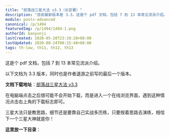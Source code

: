 ```yaml
---
title: "部落战三星大法 v3.3（长安著）"
description: "目前最新版本是 3.3，这是个 pdf 文档，包括 7 到 13 本常见流派介绍。在电脑端点击之后很可能不会开始下载，而是进入一个在线浏览界面，遇到这种情况点击右上角的下载标志即可。三星大法只是教思路，细节还是要靠自己实战多历练，只要按着思路去演练，相信下一个三星大神就是你！"
module: posts-advanced
canonical: /p/1494
featuredImg: /p/1494/1494-1.png
authorId: banyunji
lastCreated: 2020-05-20T23:10:28+08:00
lastUpdated: 2020-08-24T00:15:48+08:00
tags: th-low, th11, th12, th13
---
```


这是个 pdf 文档，包括 7 到 13 本常见流派介绍。

以下文档为 3.3 版本，同时也是作者退游之前写的最后一个版本。

**文档下载地址**：[部落战三星大法 v3.3](https://static.clashpost.com/p/1494/%E9%83%A8%E8%90%BD%E6%88%98%E4%B8%89%E6%98%9F%E5%A4%A7%E6%B3%95V3.3.pdf)

在电脑端点击之后很可能不会开始下载，而是进入一个在线浏览界面，遇到这种情况点击右上角的下载标志即可。

三星大法只是教思路，细节还是要靠自己实战多历练，只要按着思路去演练，相信下一个三星大神就是你！

**这里放一下目录**：

<Pic src="/p/1494/1494-1.png" width="1077" height="1667" alt="部落战三星大法目录" :lazyLoading="false" />